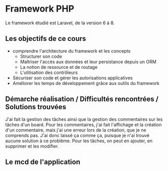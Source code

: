 # Framework PHP

Le framework étudié est Laravel, de la version 6 à 8. 

## Les objectifs de ce cours

- comprendre l'architecture du framework et les concepts
  - Structurer son code
  - Maîtriser l'accès aux données et leur persistance depuis un ORM 
  -  La notion de ressource et de routage
  - L'utilisation des contrôleurs
- Sécuriser son code  et gérer les autorisations applicatives
- Améliorer les temps de développement grâce aux outils du framework


## Démarche réalisation / Difficultés rencontrées / Solutions trouvées

J'ai fait la gestion des tâches ainsi que la gestion des commentaires sur les tâches d'un board. Pour les commentaires, j'ai fait l'affichage et la création d'un commentaire, mais j'ai une erreur lors de la création, que je ne comprends pas. J'ai donc laissé ça comme ça, puisque je n'ai trouvé aucune solution à ce problème.
Pour les tâches, on peut en ajouter, en supprimer et les modifier.

## Le mcd de l'application

[mcd]: https://raw.githubusercontent.com/NF-yac/todo-b2-20-21/master/database/mcd/todo.svg "MCD de l'application"
